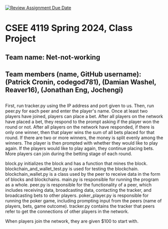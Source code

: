 [![Review Assignment Due Date](https://classroom.github.com/assets/deadline-readme-button-24ddc0f5d75046c5622901739e7c5dd533143b0c8e959d652212380cedb1ea36.svg)](https://classroom.github.com/a/-Lgd7v9y)
# CSEE 4119 Spring 2024, Class Project
## Team name: Net-not-working
## Team members (name, GitHub username): (Patrick Cronin, codegod781), (Damian Washel, Reaver16), (Jonathan Eng, Jochengi)
## 

First, run tracker.py using the IP address and port given to us.  Then, run peer.py for each peer and enter the player's name.  Once at least two players have joined, players can place a bet.  After all players on the network have placed a bet, they respond to the prompt asking if the player won the round or not.  After all players on the network have responded, if there is only one winner, then that player wins the sum of all bets placed for that round.  If there are two or more winners, the money is split evenly among the winners.  The player is then prompted with whether they would like to play again.  If the players would like to play again, they continue placing bets.  More players can join during the betting stage of each round.

block.py initializes the block and has a function that mines the block.  blockchain_and_wallet_test.py is used for testing the blockchain.  blockchain_wallet.py is a class used by the peer to receive data in the form of blocks and blockchains.  main.py is responsible for running the program as a whole.  peer.py is responsible for the functionality of a peer, which includes receiving data, broadcasting data, contacting the tracker, and broadcasting bets to other players.  poker_player.py is responsible for running the poker game, including prompting input from the peers (name of players, bets, game outcome).  tracker.py contains the tracker that peers refer to get the connections of other players in the network.

When players join the network, they are given $100 to start with.
